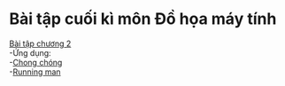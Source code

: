 # Bài tập cuối kì môn Đồ họa máy tính 
[Bài tập chương 2](https://github.com/lapali20/CG_Final_Project/blob/main/Incline_Exercises_Clock/Incline_Exercises_Clock/Incline_Exercises_Clock/MainWindow.xaml) <br> 
-Ứng dụng: <br>
  -[Chong chóng](https://github.com/lapali20/CG_Final_Project/blob/main/Chong_chong/Chong_chong/Chong_chong/MainWindow.xaml) <br>
  -[Running man](https://github.com/lapali20/CG_Final_Project/blob/main/Running_man/Running_man/Running_man/MainWindow.xaml)
